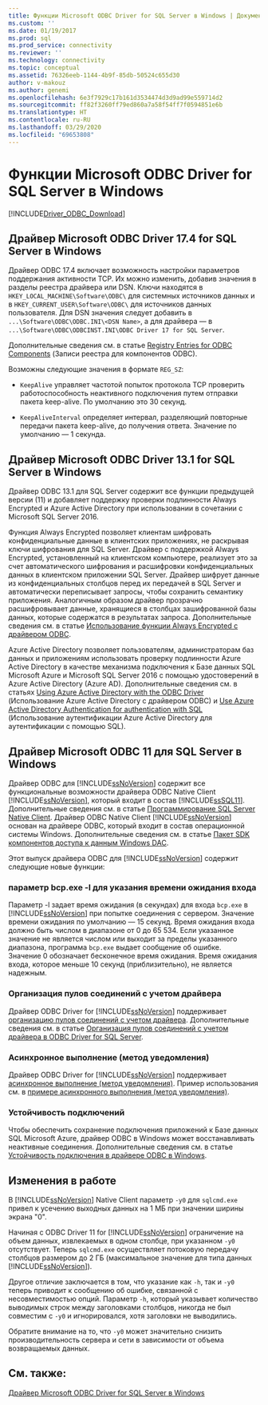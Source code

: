 ```yaml
---
title: Функции Microsoft ODBC Driver for SQL Server в Windows | Документы Майкрософт
ms.custom: ''
ms.date: 01/19/2017
ms.prod: sql
ms.prod_service: connectivity
ms.reviewer: ''
ms.technology: connectivity
ms.topic: conceptual
ms.assetid: 76326eeb-1144-4b9f-85db-50524c655d30
author: v-makouz
ms.author: genemi
ms.openlocfilehash: 6e3f7929c17b161d3534474d3d9ad99e559714d2
ms.sourcegitcommit: ff82f3260ff79ed860a7a58f54ff7f0594851e6b
ms.translationtype: HT
ms.contentlocale: ru-RU
ms.lasthandoff: 03/29/2020
ms.locfileid: "69653808"
---
```

# <a name="features-of-the-microsoft-odbc-driver-for-sql-server-on-windows"></a>Функции Microsoft ODBC Driver for SQL Server в Windows
[!INCLUDE[Driver_ODBC_Download](../../../includes/driver_odbc_download.md)]

    
## <a name="microsoft-odbc-driver-174-for-sql-server-on-windows"></a>Драйвер Microsoft ODBC Driver 17.4 for SQL Server в Windows

Драйвер ODBC 17.4 включает возможность настройки параметров поддержания активности TCP. Их можно изменить, добавив значения в разделы реестра драйвера или DSN. Ключи находятся в `HKEY_LOCAL_MACHINE\Software\ODBC\` для системных источников данных и в `HKEY_CURRENT_USER\Software\ODBC\` для источников данных пользователя. Для DSN значения следует добавить в `...\Software\ODBC\ODBC.INI\<DSN Name>`, а для драйвера — в `...\Software\ODBC\ODBCINST.INI\ODBC Driver 17 for SQL Server`.

Дополнительные сведения см. в статье [Registry Entries for ODBC Components](../../../odbc/reference/install/registry-entries-for-odbc-components.md) (Записи реестра для компонентов ODBC).

Возможны следующие значения в формате `REG_SZ`:

- `KeepAlive` управляет частотой попыток протокола TCP проверить работоспособность неактивного подключения путем отправки пакета keep-alive. По умолчанию это 30 секунд.

- `KeepAliveInterval` определяет интервал, разделяющий повторные передачи пакета keep-alive, до получения ответа. Значение по умолчанию — 1 секунда.



## <a name="microsoft-odbc-driver-131-for-sql-server-on-windows"></a>Драйвер Microsoft ODBC Driver 13.1 for SQL Server в Windows

Драйвер ODBC 13.1 для SQL Server содержит все функции предыдущей версии (11) и добавляет поддержку проверки подлинности Always Encrypted и Azure Active Directory при использовании в сочетании с Microsoft SQL Server 2016.  
  
Функция Always Encrypted позволяет клиентам шифровать конфиденциальные данные в клиентских приложениях, не раскрывая ключи шифрования для SQL Server. Драйвер с поддержкой Always Encrypted, установленный на клиентском компьютере, реализует это за счет автоматического шифрования и расшифровки конфиденциальных данных в клиентском приложении SQL Server. Драйвер шифрует данные из конфиденциальных столбцов перед их передачей в SQL Server и автоматически переписывает запросы, чтобы сохранить семантику приложения. Аналогичным образом драйвер прозрачно расшифровывает данные, хранящиеся в столбцах зашифрованной базы данных, которые содержатся в результатах запроса. Дополнительные сведения см. в статье [Использование функции Always Encrypted с драйвером ODBC](../../../connect/odbc/using-always-encrypted-with-the-odbc-driver.md).
 
Azure Active Directory позволяет пользователям, администраторам баз данных и приложениям использовать проверку подлинности Azure Active Directory в качестве механизма подключения к Базе данных SQL Microsoft Azure и Microsoft SQL Server 2016 с помощью удостоверений в Azure Active Directory (Azure AD). Дополнительные сведения см. в статьях [Using Azure Active Directory with the ODBC Driver](../../../connect/odbc/using-azure-active-directory.md) (Использование Azure Active Directory с драйвером ODBC) и [Use Azure Active Directory Authentication for authentication with SQL](https://azure.microsoft.com/documentation/articles/sql-database-aad-authentication/) (Использование аутентификации Azure Active Directory для аутентификации с помощью SQL).   
  
## <a name="microsoft-odbc-driver-11-for-sql-server-on-windows"></a>Драйвер Microsoft ODBC 11 для SQL Server в Windows  

Драйвер ODBC для [!INCLUDE[ssNoVersion](../../../includes/ssnoversion-md.md)] содержит все функциональные возможности драйвера ODBC Native Client [!INCLUDE[ssNoVersion](../../../includes/ssnoversion-md.md)], который входит в состав [!INCLUDE[ssSQL11](../../../includes/sssql11-md.md)]. Дополнительные сведения см. в статье [Программирование SQL Server Native Client](../../../relational-databases/native-client/sql-server-native-client-programming.md). Драйвер ODBC Native Client [!INCLUDE[ssNoVersion](../../../includes/ssnoversion-md.md)] основан на драйвере ODBC, который входит в состав операционной системы Windows. Дополнительные сведения см. в статье [Пакет SDK компонентов доступа к данным Windows DAC](https://msdn.microsoft.com/library/aa968814(VS.85).aspx).  
  
Этот выпуск драйвера ODBC для [!INCLUDE[ssNoVersion](../../../includes/ssnoversion-md.md)] содержит следующие новые функции:  
  
### <a name="bcpexe--l-option-for-specifying-a-login-timeout"></a>параметр bcp.exe -l для указания времени ожидания входа
 
Параметр -l задает время ожидания (в секундах) для входа `bcp.exe` в [!INCLUDE[ssNoVersion](../../../includes/ssnoversion-md.md)] при попытке соединения с сервером. Значение времени ожидания по умолчанию — 15 секунд. Время ожидания входа должно быть числом в диапазоне от 0 до 65 534. Если указанное значение не является числом или выходит за пределы указанного диапазона, программа `bcp.exe` выдает сообщение об ошибке. Значение 0 обозначает бесконечное время ожидания. Время ожидания входа, которое меньше 10 секунд (приблизительно), не является надежным.  
  
### <a name="driver-aware-connection-pooling"></a>Организация пулов соединений с учетом драйвера  
Драйвер ODBC Driver for [!INCLUDE[ssNoVersion](../../../includes/ssnoversion-md.md)] поддерживает [организацию пулов соединений с учетом драйвера](https://msdn.microsoft.com/library/hh405031(VS.85).aspx). Дополнительные сведения см. в статье [Организация пулов соединений с учетом драйвера в ODBC Driver for SQL Server](../../../connect/odbc/windows/driver-aware-connection-pooling-in-the-odbc-driver-for-sql-server.md).  
  
### <a name="asynchronous-execution-notification-method"></a>Асинхронное выполнение (метод уведомления)  
Драйвер ODBC Driver for [!INCLUDE[ssNoVersion](../../../includes/ssnoversion-md.md)] поддерживает [асинхронное выполнение (метод уведомления)](https://msdn.microsoft.com/library/hh405038(VS.85).aspx). Пример использования см. в [примере асинхронного выполнения &#40;метод уведомления&#41;](../../../connect/odbc/windows/asynchronous-execution-notification-method-sample.md).  
  
### <a name="connection-resiliency"></a>Устойчивость подключений
Чтобы обеспечить сохранение подключения приложений к Базе данных SQL Microsoft Azure, драйвер ODBC в Windows может восстанавливать неактивные соединения. Дополнительные сведения см. в статье [Устойчивость подключения в драйвере ODBC в Windows](../../../connect/odbc/windows/connection-resiliency-in-the-windows-odbc-driver.md).  
  
## <a name="behavior-changes"></a>Изменения в работе

В [!INCLUDE[ssNoVersion](../../../includes/ssnoversion-md.md)] Native Client параметр `-y0` для `sqlcmd.exe` привел к усечению выходных данных на 1 МБ при значении ширины экрана "0".
  
Начиная с ODBC Driver 11 for [!INCLUDE[ssNoVersion](../../../includes/ssnoversion-md.md)] ограничение на объем данных, извлекаемых в одном столбце, при указанном `-y0` отсутствует. Теперь `sqlcmd.exe` осуществляет потоковую передачу столбцов размером до 2 ГБ (максимальное значение для типа данных [!INCLUDE[ssNoVersion](../../../includes/ssnoversion-md.md)]).  
  
Другое отличие заключается в том, что указание как `-h`, так и `-y0` теперь приводит к сообщению об ошибке, связанной с несовместимостью опций. Параметр `-h`, который указывает количество выводимых строк между заголовками столбцов, никогда не был совместим с `-y0` и игнорировался, хотя заголовки не выводились.
  
Обратите внимание на то, что `-y0` может значительно снизить производительность сервера и сети в зависимости от объема возвращаемых данных.

## <a name="see-also"></a>См. также:  
[Драйвер Microsoft ODBC Driver for SQL Server в Windows](../../../connect/odbc/windows/microsoft-odbc-driver-for-sql-server-on-windows.md)  
